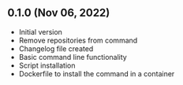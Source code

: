 ## 0.1.0 (Nov 06, 2022)

- Initial version
- Remove repositories from command
- Changelog file created
- Basic command line functionality
- Script installation
- Dockerfile to install the command in a container
